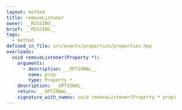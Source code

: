 ```yaml
---
layout: method
title: removeListener
owner: __MISSING__
brief: __MISSING__
tags:
  - method
defined_in_file: src/events/properties/properties.hpp
overloads:
  void removeListener(Property *):
    arguments:
      - description: __OPTIONAL__
        name: prop
        type: Property *
    description: __OPTIONAL__
    return: __OPTIONAL__
    signature_with_names: void removeListener(Property * prop)
---
```

